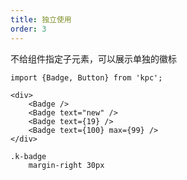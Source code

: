```yaml
---
title: 独立使用
order: 3
---
```


不给组件指定子元素，可以展示单独的徽标

```vdt
import {Badge, Button} from 'kpc';

<div>
    <Badge />
    <Badge text="new" />
    <Badge text={19} />
    <Badge text={100} max={99} />
</div>
```

```styl
.k-badge
    margin-right 30px
```
